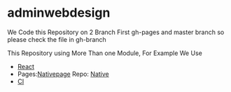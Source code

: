 # adminwebdesign

We Code this Repository on 2 Branch First gh-pages and master branch so please check the file in gh-branch

This Repository using More Than one Module, For Example We Use

<ul>
<li><a href='https://github.com/pencarinafkah/adminwebdesign/tree/gh-pages/reactjs'>React</a></li>
  <li> Pages:<a href='https://pencarinafkah.github.io/adminwebdesign/nativeweb/'>Nativepage</a> Repo: <a href='https://github.com/pencarinafkah/adminwebdesign/tree/gh-pages/nativeweb'>Native</a></li>
  <li><a href='https://github.com/pencarinafkah/adminwebdesign/tree/gh-pages/CI'>CI</a></li>
</ul>
